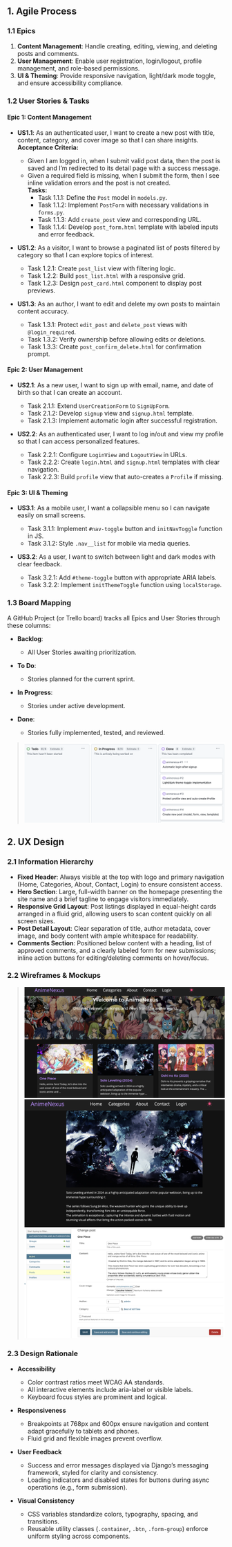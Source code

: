 ## 1. Agile Process

### 1.1 Epics

1. **Content Management**: Handle creating, editing, viewing, and deleting posts and comments.  
2. **User Management**: Enable user registration, login/logout, profile management, and role-based permissions.  
3. **UI & Theming**: Provide responsive navigation, light/dark mode toggle, and ensure accessibility compliance.  

### 1.2 User Stories & Tasks

#### Epic 1: Content Management
- **US1.1**: As an authenticated user, I want to create a new post with title, content, category, and cover image so that I can share insights.
  **Acceptance Criteria:**  
  - Given I am logged in, when I submit valid post data, then the post is saved and I’m redirected to its detail page with a success message.  
  - Given a required field is missing, when I submit the form, then I see inline validation errors and the post is not created.  
  **Tasks:**
    - Task 1.1.1: Define the `Post` model in `models.py`.
    - Task 1.1.2: Implement `PostForm` with necessary validations in `forms.py`.  
    - Task 1.1.3: Add `create_post` view and corresponding URL.  
    - Task 1.1.4: Develop `post_form.html` template with labeled inputs and error feedback.  

- **US1.2**: As a visitor, I want to browse a paginated list of posts filtered by category so that I can explore topics of interest.  
  - Task 1.2.1: Create `post_list` view with filtering logic.  
  - Task 1.2.2: Build `post_list.html` with a responsive grid.  
  - Task 1.2.3: Design `post_card.html` component to display post previews.  

- **US1.3**: As an author, I want to edit and delete my own posts to maintain content accuracy.  
  - Task 1.3.1: Protect `edit_post` and `delete_post` views with `@login_required`.  
  - Task 1.3.2: Verify ownership before allowing edits or deletions.  
  - Task 1.3.3: Create `post_confirm_delete.html` for confirmation prompt.  

#### Epic 2: User Management
- **US2.1**: As a new user, I want to sign up with email, name, and date of birth so that I can create an account.  
  - Task 2.1.1: Extend `UserCreationForm` to `SignUpForm`.  
  - Task 2.1.2: Develop `signup` view and `signup.html` template.  
  - Task 2.1.3: Implement automatic login after successful registration.  

- **US2.2**: As an authenticated user, I want to log in/out and view my profile so that I can access personalized features.  
  - Task 2.2.1: Configure `LoginView` and `LogoutView` in URLs.  
  - Task 2.2.2: Create `login.html` and `signup.html` templates with clear navigation.  
  - Task 2.2.3: Build `profile` view that auto-creates a `Profile` if missing.  

#### Epic 3: UI & Theming
- **US3.1**: As a mobile user, I want a collapsible menu so I can navigate easily on small screens.  
  - Task 3.1.1: Implement `#nav-toggle` button and `initNavToggle` function in JS.  
  - Task 3.1.2: Style `.nav__list` for mobile via media queries.  

- **US3.2**: As a user, I want to switch between light and dark modes with clear feedback.  
  - Task 3.2.1: Add `#theme-toggle` button with appropriate ARIA labels.  
  - Task 3.2.2: Implement `initThemeToggle` function using `localStorage`.  

### 1.3 Board Mapping

A GitHub Project (or Trello board) tracks all Epics and User Stories through these columns:

- **Backlog**:  
  - All User Stories awaiting prioritization. 

- **To Do**:  
  - Stories planned for the current sprint. 

- **In Progress**:  
  - Stories under active development.  

- **Done**:  
  - Stories fully implemented, tested, and reviewed.

> ![Agile Board Mapping](./wireframes/board_mapping.png)  

## 2. UX Design

### 2.1 Information Hierarchy

- **Fixed Header**: Always visible at the top with logo and primary navigation (Home, Categories, About, Contact, Login) to ensure consistent access. 
- **Hero Section**: Large, full-width banner on the homepage presenting the site name and a brief tagline to engage visitors immediately.  
- **Responsive Grid Layout**: Post listings displayed in equal-height cards arranged in a fluid grid, allowing users to scan content quickly on all screen sizes.  
- **Post Detail Layout**: Clear separation of title, author metadata, cover image, and body content with ample whitespace for readability.  
- **Comments Section**: Positioned below content with a heading, list of approved comments, and a clearly labeled form for new submissions; inline action buttons for editing/deleting comments on hover/focus.  

### 2.2 Wireframes & Mockups

> ![Homepage Wireframe Layout](./wireframes/home.png)  
> ![Post Detail Wireframe Layout](./wireframes/post_detail.png)
> ![Post Form Wireframe](./wireframes/post_form.png) 

### 2.3 Design Rationale

- **Accessibility**  
  - Color contrast ratios meet WCAG AA standards.  
  - All interactive elements include aria-label or visible labels.  
  - Keyboard focus styles are prominent and logical.  

- **Responsiveness**  
  - Breakpoints at 768px and 600px ensure navigation and content adapt gracefully to tablets and phones.  
  - Fluid grid and flexible images prevent overflow.  

- **User Feedback**  
  - Success and error messages displayed via Django’s messaging framework, styled for clarity and consistency.  
  - Loading indicators and disabled states for buttons during async operations (e.g., form submission).  

- **Visual Consistency**  
  - CSS variables standardize colors, typography, spacing, and transitions.  
  - Reusable utility classes (`.container`, `.btn`, `.form-group`) enforce uniform styling across components.  
